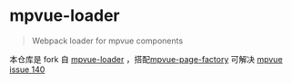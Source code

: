 # mpvue-loader

>Webpack loader for mpvue components

本仓库是 fork 自 [mpvue-loader](https://github.com/mpvue/mpvue-loader) ，搭配[mpvue-page-factory](https://github.com/HelloZJW/mpvue-page-factory) 可解决 [mpvue issue 140](https://github.com/Meituan-Dianping/mpvue/issues/140)
